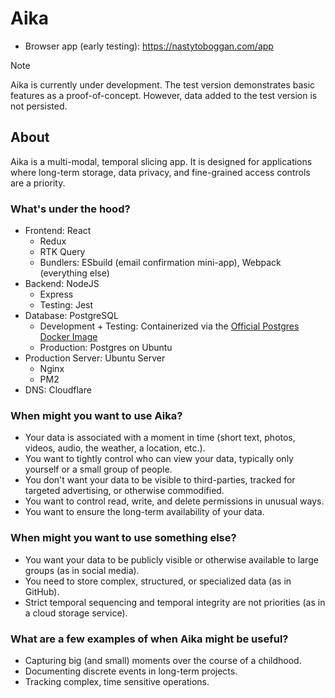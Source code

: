 # Aika

- Browser app (early testing): https://nastytoboggan.com/app

> [!NOTE]
> Aika is currently under development. The test version demonstrates basic features as a proof-of-concept. However, data added to the test version is not persisted.

## About

Aika is a multi-modal, temporal slicing app. It is designed for applications where long-term storage, data privacy, and fine-grained access controls are a priority.

### What's under the hood?
- Frontend: React
  - Redux
  - RTK Query
  - Bundlers: ESbuild (email confirmation mini-app), Webpack (everything else)
- Backend: NodeJS
  - Express
  - Testing: Jest
- Database: PostgreSQL
  - Development + Testing: Containerized via the [Official Postgres Docker Image](https://www.docker.com/blog/how-to-use-the-postgres-docker-official-image/)
  - Production: Postgres on Ubuntu
- Production Server: Ubuntu Server
  - Nginx
  - PM2
- DNS: Cloudflare 

### When might you want to use Aika?
- Your data is associated with a moment in time (short text, photos, videos, audio, the weather, a location, etc.).
- You want to tightly control who can view your data, typically only yourself or a small group of people. 
- You don't want your data to be visible to third-parties, tracked for targeted advertising, or otherwise commodified. 
- You want to control read, write, and delete permissions in unusual ways.
- You want to ensure the long-term availability of your data.

### When might you want to use something else?
- You want your data to be publicly visible or otherwise available to large groups (as in social media).
- You need to store complex, structured, or specialized data (as in GitHub).
- Strict temporal sequencing and temporal integrity are not priorities (as in a cloud storage service).

### What are a few examples of when Aika might be useful?
- Capturing big (and small) moments over the course of a childhood.
- Documenting discrete events in long-term projects.
- Tracking complex, time sensitive operations.
